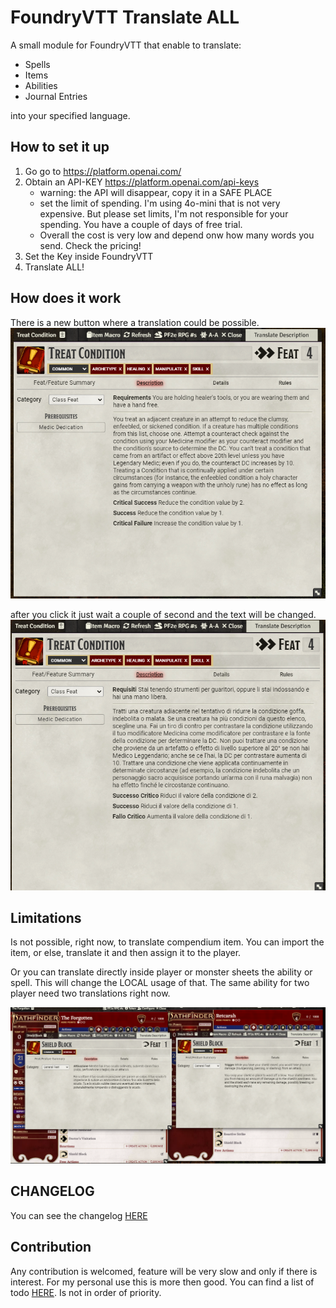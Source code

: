 # FoundryVTT Translate ALL

A small module for FoundryVTT that enable to translate:
- Spells 
- Items
- Abilities
- Journal Entries

into your specified language. 

## How to set it up
1. Go go to https://platform.openai.com/
2. Obtain an API-KEY https://platform.openai.com/api-keys
   - warning: the API will disappear, copy it in a SAFE PLACE  
   - set the limit of spending. I'm using 4o-mini that is not very expensive. But please set limits, I'm not responsible for your spending. You have a couple of days of free trial. 
   - Overall the cost is very low and depend onw how many words you send. Check the pricing!
3. Set the Key inside FoundryVTT
4. Translate ALL!

## How does it work

There is a new button where a translation could be possible. 
![](./images\before_translation.png)

after you click it just wait a couple of second and the text will be changed. 
![](./images\after_translation.png)

## Limitations

Is not possible, right now, to translate compendium item. You can import the item, or else, translate it and then assign it to the player. 

Or you can translate directly inside player or monster sheets the ability or spell. This will change the LOCAL usage of that. The same ability for two player need two translations right now. 

![](./images\differences.png)

## CHANGELOG

You can see the changelog [HERE](./CHANGELOG.md)

## Contribution

Any contribution is welcomed, feature will be very slow and only if there is interest. For my personal use this is more then good. 
You can find a list of todo [HERE](./TODO.md). Is not in order of priority.